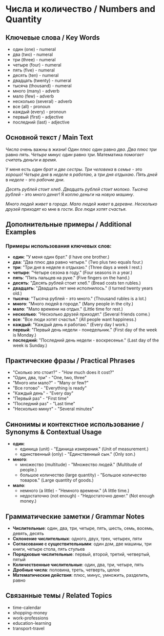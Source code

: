 # Числа и количество / Numbers and Quantity

## Ключевые слова / Key Words
- один (one) - numeral
- два (two) - numeral
- три (three) - numeral
- четыре (four) - numeral
- пять (five) - numeral
- десять (ten) - numeral
- двадцать (twenty) - numeral
- тысяча (thousand) - numeral
- много (many) - adverb
- мало (few) - adverb
- несколько (several) - adverb
- все (all) - pronoun
- каждый (every) - pronoun
- первый (first) - adjective
- последний (last) - adjective

## Основной текст / Main Text

*Числа* очень важны в жизни! *Один* *плюс* *один* равно *два*. *Два* *плюс* *три* равно *пять*. *Четыре* *минус* *один* равно *три*. Математика *помогает* *считать* *деньги* и *время*.

У меня есть *один* *брат* и *две* *сестры*. *Три* *человека* в *семье* - это *хорошо*! *Четыре* *дня* в *неделе* я *работаю*, а *три* *дня* *отдыхаю*. *Пять* *дней* в *неделе* - это *рабочие* *дни*.

*Десять* *рублей* *стоит* *хлеб*. *Двадцать* *рублей* *стоит* *молоко*. *Тысяча* *рублей* - это *много* *денег*! Я *коплю* *деньги* на *новую* *машину*.

*Много* *людей* *живет* в *городе*. *Мало* *людей* *живет* в *деревне*. *Несколько* *друзей* *приходят* ко мне в *гости*. *Все* *люди* *хотят* *счастья*.

## Дополнительные примеры / Additional Examples

### Примеры использования ключевых слов:
- **один**: "У меня один брат." (I have one brother.)
- **два**: "Два плюс два равно четыре." (Two plus two equals four.)
- **три**: "Три дня в неделе я отдыхаю." (Three days a week I rest.)
- **четыре**: "Четыре сезона в году." (Four seasons in a year.)
- **пять**: "Пять пальцев на руке." (Five fingers on the hand.)
- **десять**: "Десять рублей стоит хлеб." (Bread costs ten rubles.)
- **двадцать**: "Двадцать лет мне исполнилось." (I turned twenty years old.)
- **тысяча**: "Тысяча рублей - это много." (Thousand rubles is a lot.)
- **много**: "Много людей в городе." (Many people in the city.)
- **мало**: "Мало времени на отдых." (Little time for rest.)
- **несколько**: "Несколько друзей приходят." (Several friends come.)
- **все**: "Все люди хотят счастья." (All people want happiness.)
- **каждый**: "Каждый день я работаю." (Every day I work.)
- **первый**: "Первый день недели - понедельник." (First day of the week is Monday.)
- **последний**: "Последний день недели - воскресенье." (Last day of the week is Sunday.)

## Практические фразы / Practical Phrases

- "Сколько это стоит?" - "How much does it cost?"
- "Один, два, три" - "One, two, three"
- "Много или мало?" - "Many or few?"
- "Все готово" - "Everything is ready"
- "Каждый день" - "Every day"
- "Первый раз" - "First time"
- "Последний раз" - "Last time"
- "Несколько минут" - "Several minutes"

## Синонимы и контекстное использование / Synonyms & Contextual Usage

- **один**: 
  - единица (unit) - "Единица измерения." (Unit of measurement.)
  - единственный (only) - "Единственный сын." (Only son.)
- **много**: 
  - множество (multitude) - "Множество людей." (Multitude of people.)
  - большое количество (large quantity) - "Большое количество товаров." (Large quantity of goods.)
- **мало**: 
  - немного (a little) - "Немного времени." (A little time.)
  - недостаточно (not enough) - "Недостаточно денег." (Not enough money.)

## Грамматические заметки / Grammar Notes

- **Числительные**: один, два, три, четыре, пять, шесть, семь, восемь, девять, десять
- **Склонение числительных**: одного, двух, трех, четырех, пяти
- **Согласование с существительными**: один дом, две машины, три книги, четыре стола, пять стульев
- **Порядковые числительные**: первый, второй, третий, четвертый, пятый
- **Количественные числительные**: один, два, три, четыре, пять
- **Дробные числа**: половина, треть, четверть, целое
- **Математические действия**: плюс, минус, умножить, разделить, равно

## Связанные темы / Related Topics

- time-calendar
- shopping-money
- work-professions
- education-learning
- transport-travel

